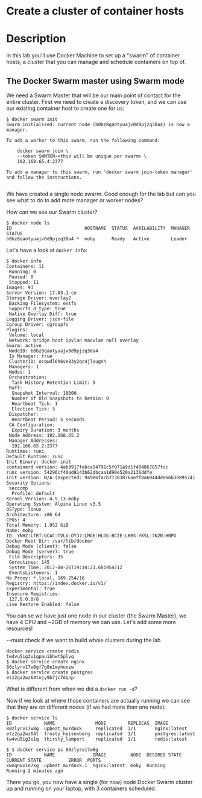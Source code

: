 Create a cluster of container hosts
===============================

# Description

In this lab you'll use Docker Machine to set up a "swarm" of container hosts, a cluster that you can manage and schedule containers on top of.

## The Docker Swarm master using Swarm mode

We need a Swarm Master that will be our main point of contact for the entire cluster.
First we need to create a discovery token, and we can use our existing container host to create one for us:

```
$ docker swarm init
Swarm initialized: current node (b0bz8qaotyuajv0d9pjzq38a4) is now a manager.

To add a worker to this swarm, run the following command:

    docker swarm join \
    --token SWMTKN-<this will be unique per swarm> \
    192.168.65.4:2377

To add a manager to this swarm, run 'docker swarm join-token manager' and follow the instructions.


```
We have created a single node swarm. Good enough for the lab but can you see what to do to add more manager or worker nodes?

How can we see our Swarm cluster?

```
$ docker node ls
ID                           HOSTNAME  STATUS  AVAILABILITY  MANAGER STATUS
b0bz8qaotyuajv0d9pjzq38a4 *  moby      Ready   Active        Leader
```

Let's have a look at `docker info`:

```
$ docker info
Containers: 11
 Running: 0
 Paused: 0
 Stopped: 11
Images: 93
Server Version: 17.03.1-ce
Storage Driver: overlay2
 Backing Filesystem: extfs
 Supports d_type: true
 Native Overlay Diff: true
Logging Driver: json-file
Cgroup Driver: cgroupfs
Plugins:
 Volume: local
 Network: bridge host ipvlan macvlan null overlay
Swarm: active
 NodeID: b0bz8qaotyuajv0d9pjzq38a4
 Is Manager: true
 ClusterID: ocqwdl6h6ve83y2qc4jlxugnh
 Managers: 1
 Nodes: 1
 Orchestration:
  Task History Retention Limit: 5
 Raft:
  Snapshot Interval: 10000
  Number of Old Snapshots to Retain: 0
  Heartbeat Tick: 1
  Election Tick: 3
 Dispatcher:
  Heartbeat Period: 5 seconds
 CA Configuration:
  Expiry Duration: 3 months
 Node Address: 192.168.65.2
 Manager Addresses:
  192.168.65.2:2377
Runtimes: runc
Default Runtime: runc
Init Binary: docker-init
containerd version: 4ab9917febca54791c5f071a9d1f404867857fcc
runc version: 54296cf40ad8143b62dbcaa1d90e520a2136ddfe
init version: N/A (expected: 949e6facb77383876aeff8a6944dde66b3089574)
Security Options:
 seccomp
  Profile: default
Kernel Version: 4.9.13-moby
Operating System: Alpine Linux v3.5
OSType: linux
Architecture: x86_64
CPUs: 4
Total Memory: 1.952 GiB
Name: moby
ID: YNHZ:LTRT:GCAC:TVLV:OY37:LMGE:HLDG:BCIE:LKRS:YKSL:7N2N:HBPG
Docker Root Dir: /var/lib/docker
Debug Mode (client): false
Debug Mode (server): true
 File Descriptors: 35
 Goroutines: 145
 System Time: 2017-04-26T19:14:23.68195471Z
 EventsListeners: 1
No Proxy: *.local, 169.254/16
Registry: https://index.docker.io/v1/
Experimental: true
Insecure Registries:
 127.0.0.0/8
Live Restore Enabled: false

```

You can se we have just one node in our cluster (the Swarm Master), we have 4 CPU and ~2GB of memory we can use. Let's add some more resources!

--must check if we want to build whole clusters during the lab



```
docker service create redis
tw4vu5ig3u1qpauibhwt5plvq
$ docker service create nginx
80zlyrv17w8gf7g8e1myhuxzw
$ docker service create postgres
etz2ga2wz64tojy9b7jc7dqnp

```
What is different from when we did a `docker run -d`?

Now if we look at where those containers are actually running we can see that they are on different nodes (if we had more than one node):

```
$ docker service ls
ID            NAME               MODE        REPLICAS  IMAGE
80zlyrv17w8g  upbeat_murdock     replicated  1/1       nginx:latest
etz2ga2wz64t  frosty_heisenberg  replicated  1/1       postgres:latest
tw4vu5ig3u1q  thirsty_lamport    replicated  1/1       redis:latest

$ $ docker service ps 80zlyrv17w8g
ID            NAME              IMAGE         NODE  DESIRED STATE  CURRENT STATE          ERROR  PORTS
xwnqnwxie7kg  upbeat_murdock.1  nginx:latest  moby  Running        Running 2 minutes ago         

```

There you go, you now have a single (for now) node Docker Swarm cluster up and running on your laptop, with 3 containers scheduled. 
